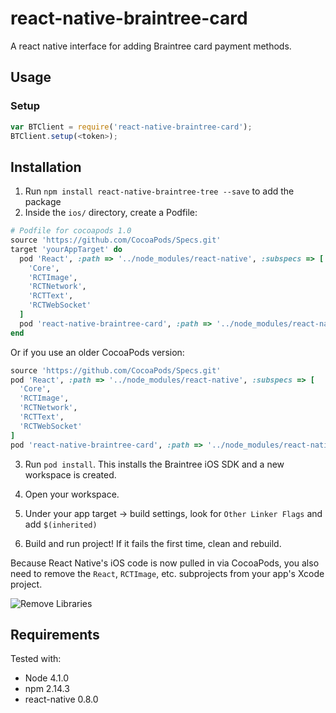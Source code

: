 # react-native-braintree-card

A react native interface for adding Braintree card payment methods.

## Usage

### Setup
```js
var BTClient = require('react-native-braintree-card');
BTClient.setup(<token>);
```

## Installation
1. Run `npm install react-native-braintree-tree --save` to add the package
2. Inside the ``ios/`` directory, create a Podfile:

  ```ruby
  # Podfile for cocoapods 1.0
  source 'https://github.com/CocoaPods/Specs.git'
  target 'yourAppTarget' do
    pod 'React', :path => '../node_modules/react-native', :subspecs => [
      'Core',
      'RCTImage',
      'RCTNetwork',
      'RCTText',
      'RCTWebSocket'
    ]
    pod 'react-native-braintree-card', :path => '../node_modules/react-native-braintree-card'
  end
  ```

  Or if you use an older CocoaPods version:
  ```ruby
  source 'https://github.com/CocoaPods/Specs.git'
  pod 'React', :path => '../node_modules/react-native', :subspecs => [
    'Core',
    'RCTImage',
    'RCTNetwork',
    'RCTText',
    'RCTWebSocket'
  ]
  pod 'react-native-braintree-card', :path => '../node_modules/react-native-braintree-card'
  ```

3. Run `pod install`.  This installs the Braintree iOS SDK and a new workspace is created.

4. Open your workspace.

5. Under your app target -> build settings, look for `Other Linker Flags` and add `$(inherited)`

  <!--![Accepts Credit/Debit Cards](/Screenshots/linker.png)-->

6. Build and run project!  If it fails the first time, clean and rebuild.

Because React Native's iOS code is now pulled in via CocoaPods, you also need to remove the ``React``, ``RCTImage``, etc. subprojects from your app's Xcode project.

![Remove Libraries](/Screenshots/removeLibraries.png)


## Requirements

Tested with:
* Node 4.1.0
* npm 2.14.3
* react-native 0.8.0
